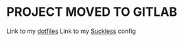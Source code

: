 # PROJECT MOVED TO GITLAB
Link to my [dotfiles](https://gitlab.com/boy0038/dotfiles)
Link to my [Suckless](https://gitlab.com/boy0038/dotfiles) config
